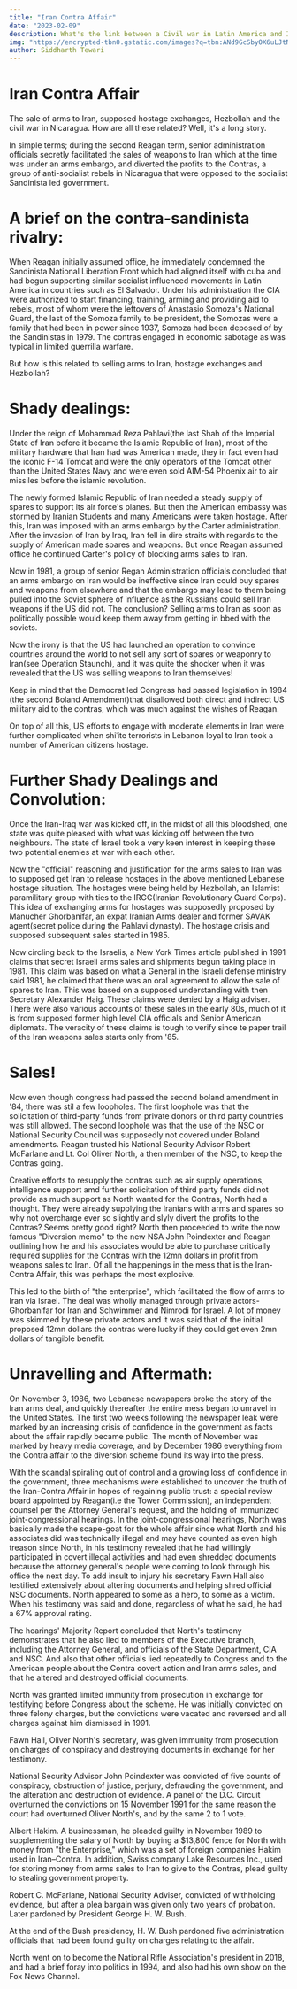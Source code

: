 ```yaml
---
title: "Iran Contra Affair"
date: "2023-02-09"
description: What's the link between a Civil war in Latin America and Iranian arms embargo? Read on to find out
img: "https://encrypted-tbn0.gstatic.com/images?q=tbn:ANd9GcSbyOX6uLJtNedmiybF-QUK_z3vBBovVlXJRg7bqHUxu9G5J-zVxzrsm9K6&s=10" 
author: Siddharth Tewari
---
```


# Iran Contra Affair

The sale of arms to Iran, supposed hostage exchanges, Hezbollah and the civil war in Nicaragua. How are all these related? Well, it's a long story.

In simple terms; during the second Reagan term, senior administration officials secretly facilitated the sales of weapons to Iran which at the time was under an arms embargo, and diverted the profits to the Contras, a group of anti-socialist rebels in Nicaragua that were opposed to the socialist Sandinista led government.

# A brief on the contra-sandinista rivalry:

When Reagan initially assumed office, he immediately condemned the Sandinista National Liberation Front which had aligned itself with cuba and had begun supporting similar socialist influenced movements in Latin America in countries such as El Salvador. Under his administration the CIA were authorized to start financing, training, arming and providing aid to rebels, most of whom were the leftovers of Anastasio Somoza's National Guard, the last of the Somoza family to be president, the Somozas were a family that had been in power since 1937, Somoza had been deposed of by the Sandinistas in 1979. The contras engaged in economic sabotage as was typical in limited guerrilla warfare.

But how is this related to selling arms to Iran, hostage exchanges and Hezbollah?

# Shady dealings:

Under the reign of Mohammad Reza Pahlavi(the last Shah of the Imperial State of Iran before it became the Islamic Republic of Iran), most of the military hardware that Iran had was American made, they in fact even had the iconic F-14 Tomcat and were the only operators of the Tomcat other than the United States Navy and were even sold AIM-54 Phoenix air to air missiles before the islamic revolution.

The newly formed Islamic Republic of Iran needed a steady supply of spares to support its air force's planes. But then the American embassy was stormed by Iranian Students and many Americans were taken hostage. After this, Iran was imposed with an arms embargo by the Carter administration. After the invasion of Iran by Iraq, Iran fell in dire straits with regards to the supply of American made spares and weapons. But once Reagan assumed office he continued Carter's policy of blocking arms sales to Iran. 

Now in 1981, a group of senior Regan Administration officials concluded that an arms embargo on Iran would be ineffective since Iran could buy spares and weapons from elsewhere and that the embargo may lead to them being pulled into the Soviet sphere of influence as the Russians could sell Iran weapons if the US did not. The conclusion? Selling arms to Iran as soon as politically possible would keep them away from getting in bbed with the soviets. 

Now the irony is that the US had launched an operation to convince countries around the world to not sell any sort of spares or weaponry to Iran(see Operation Staunch), and it was quite the shocker when it was revealed that the US was selling weapons to Iran themselves!

Keep in mind that the Democrat led Congress had passed legislation in 1984 (the second Boland Amendment)that disallowed both direct and indirect US military aid to the contras, which was much against the wishes of Reagan. 

On top of all this, US efforts to engage with moderate elements in Iran were further complicated when shiʿite terrorists in Lebanon loyal to Iran took a number of American citizens hostage.

# Further Shady Dealings and Convolution:

Once the Iran-Iraq war was kicked off, in the midst of all this bloodshed, one state was quite pleased with what was kicking off between the two neighbours. The state of Israel took a very keen interest in keeping these two potential enemies at war with each other. 

Now the "official" reasoning and justification for the arms sales to Iran was to supposed get Iran to release hostages in the above mentioned Lebanese hostage situation. The hostages were being held by Hezbollah, an Islamist paramilitary group with ties to the IRGC(Iranian Revolutionary Guard Corps). This idea of exchanging arms for hostages was supposedly proposed by Manucher Ghorbanifar, an expat Iranian Arms dealer and former SAVAK agent(secret police during the Pahlavi dynasty). The hostage crisis and supposed subsequent sales started in 1985. 

Now circling back to the Israelis, a New York Times article published in 1991 claims that secret Israeli arms sales and shipments begun taking place in 1981. This claim was based on what a General in the Israeli defense ministry said 1981, he claimed that there was an oral agreement to allow the sale of spares to Iran. This was based on a supposed understanding with then Secretary Alexander Haig. These claims were denied by a Haig adviser. There were also various accounts of these sales in the early 80s, much of it is from supposed former high level CIA officials and Senior American diplomats. The veracity of these claims is tough to verify since te paper trail of the Iran weapons sales starts only from '85.

# Sales!

Now even though congress had passed the second boland amendment in '84, there was stil a few loopholes. The first loophole was that the solicitation of third-party funds from private donors or third party countries was still allowed. The second loophole was that the use of the NSC or National Security Council was supposedly not covered under Boland amendments. Reagan trusted his National Security Advisor Robert McFarlane and Lt. Col Oliver North, a then member of the NSC, to keep the Contras going. 

Creative efforts to resupply the contras such as air supply operations, intelligence support amd further solicitation of third party funds did not provide as much support as North wanted for the Contras, North had a thought. They were already supplying the Iranians with arms and spares so why not overcharge ever so slightly and slyly divert the profits to the Contras? Seems pretty good right? North then proceeded to write the now famous "Diversion memo" to the new NSA John Poindexter and Reagan outlining how he and his associates would be able to purchase critically required supplies for the Contras with the 12mn dollars in profit from weapons sales to Iran. Of all the happenings in the mess that is the Iran-Contra Affair, this was perhaps the most explosive.  

This led to the birth of "the enterprise", which facilitated the flow of arms to Iran via Israel. The deal was wholly managed through private actors- Ghorbanifar for Iran and Schwimmer and Nimrodi for Israel.  A lot of money was skimmed by these private actors and it was said that of the initial proposed 12mn dollars the contras were lucky if they could get even 2mn dollars of tangible benefit. 

# Unravelling and Aftermath:

On November 3, 1986, two Lebanese newspapers broke the story of the Iran arms deal, and quickly thereafter the entire mess began to unravel in the United States. The first two weeks following the newspaper leak were marked by an increasing crisis of confidence in the government as facts about the affair rapidly became public. The month of November was marked by heavy media coverage, and by December 1986 everything from the Contra affair to the diversion scheme found its way into the press. 

With the scandal spiraling out of control and a growing loss of confidence in the government, three mechanisms were established to uncover the truth of the Iran-Contra Affair in hopes of regaining public trust: a special review board appointed by Reagan(i.e the Tower Commission), an independent counsel per the Attorney General's request, and the holding of immunized joint-congressional hearings. In the joint-congressional hearings, North was basically made the scape-goat for the whole affair since what North and his associates did was technically illegal and may have counted as even high treason since North, in his testimony revealed that he had willingly participated in covert illegal activities and had even shredded documents because the attorney general's people were coming to look through his office the next day. To add insult to injury his secretary Fawn Hall also testified extensively about altering documents and helping shred official NSC documents. North appeared to some as a hero, to some as a victim. When his testimony was said and done, regardless of what he said, he had a 67% approval rating. 

The hearings' Majority Report concluded that North's testimony demonstrates that he also lied to members of the Executive branch, including the Attorney General, and officials of the State Department, CIA and NSC. And also that other officials lied repeatedly to Congress and to the American people about the Contra covert action and Iran arms sales, and that he altered and destroyed official documents.

North was granted limited immunity from prosecution in exchange for testifying before Congress about the scheme. He was initially convicted on three felony charges, but the convictions were vacated and reversed and all charges against him dismissed in 1991.

Fawn Hall, Oliver North's secretary, was given immunity from prosecution on charges of conspiracy and destroying documents in exchange for her testimony.

National Security Advisor John Poindexter was convicted of five counts of conspiracy, obstruction of justice, perjury, defrauding the government, and the alteration and destruction of evidence. A panel of the D.C. Circuit overturned the convictions on 15 November 1991 for the same reason the court had overturned Oliver North's, and by the same 2 to 1 vote.

Albert Hakim. A businessman, he pleaded guilty in November 1989 to supplementing the salary of North by buying a $13,800 fence for North with money from "the Enterprise," which was a set of foreign companies Hakim used in Iran–Contra. In addition, Swiss company Lake Resources Inc., used for storing money from arms sales to Iran to give to the Contras, plead guilty to stealing government property.

Robert C. McFarlane, National Security Adviser, convicted of withholding evidence, but after a plea bargain was given only two years of probation. Later pardoned by President George H. W. Bush.

At the end of the Bush presidency, H. W. Bush pardoned five administration officials that had been found guilty on charges relating to the affair.

North went on to become the National Rifle Association's president in 2018, and had a brief foray into politics in 1994, and also had his own show on the Fox News Channel.
